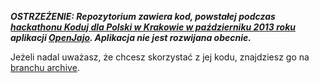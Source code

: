 ***OSTRZEŻENIE: Repozytorium zawiera kod, powstałej podczas [hackathonu Koduj dla Polski w Krakowie w październiku 2013 roku](http://fundament.ngo/pl/2013/10/18/juz-za-tydzien-pierwszy-hackaton-koduj-dla-polski/) aplikacji [OpenJajo](https://forum.kodujdlapolski.pl/t/projekt-openjajo/2020). Aplikacja nie jest rozwijana obecnie.***

Jeżeli nadal uważasz, że chcesz skorzystać z jej kodu, znajdziesz go na [branchu archive](https://github.com/kodujdlapolski/openjajo-krakow2013/tree/archive).

